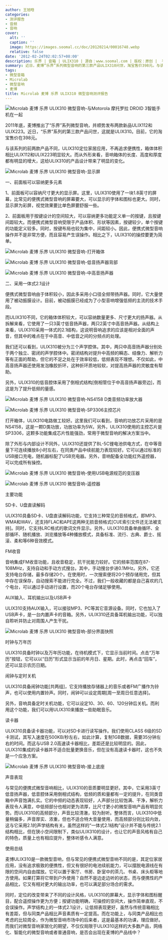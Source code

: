 ```yaml
---
author: 王旭晗
categories:
- 测评报告
- 音频
- 音响
cover:
  alt: ''
  caption: ''
  image: https://images.soomal.cc/doc/20120214/00016748.webp
  relative: false
date: '2012-02-24T02:02:57+08:00'
description: 乐界 | 音箱 | ULIX310 | 源自：www.soomal.com | 版权：原创 |  平均/总评分：09.13/73
summary: 近日，麦博“乐界”系列微型音响的第三款产品ULIX310问世，淘宝售价398元。与该系列的前两款产品不同，ULIX310定位家居应用，不再追求便携性，箱体体积相比ULIX112和ULIX223明显较大。而从外形来看，音响箱体的长度、高度和厚度都有明显的增大，这给ULIX310的产品设计带来了明显的变化……
tags:
- 微型音箱
- Microlab
- 微型音响
- 麦博
title: Microlab 麦博 乐界 ULIX310 微型音响测评报告
---
```


![Microlab 麦博 乐界 ULIX310 微型音响-与Motorola 摩托罗拉 DROID 3智能手机在一起](https://images.soomal.cc/doc/20120214/00016743.webp)



2011年底，麦博推出了“乐界”系列微型音响，并顺势发布两款新品ULIX112和ULIX223。近日，“乐界”系列的第三款产品问世，这就是ULIX310。目前，它的淘宝售价在398元。



与该系列的前两款产品不同，ULIX310定位家居应用，不再追求便携性，箱体体积相比ULIX112和ULIX223明显较大。而从外形来看，音响箱体的长度、高度和厚度都有明显的增大，这给ULIX310的产品设计带来了明显的变化。



![Microlab 麦博 乐界 ULIX310 微型音响-显示屏](https://images.soomal.cc/doc/20120214/00016744.webp)



一、前面板可以容纳更多元素



1、前面板可以容纳尺寸更大的显示屏。这里，ULIX310使用了一块1.8英寸的屏幕，比常见的便携式微型音响的屏幕要大，可以显示的字体和图标也更大。同时，显示屏为彩屏，视觉效果要比单色屏要舒服一些。



2、前面板用于按键设计的空间较大，可以容纳更多功能定义单一的按键，且按键间距较大。而便携式微型音响受限于产品体积、形状等因素，按键较少，单个按键的功能定义较多。同时，按键布局也较为集中，间距较小。因此，便携式微型音响操作并不是非常方便，而且容易产生误操作。相比之下，ULIX310的操控要更为简单。



![Microlab 麦博 乐界 ULIX310 微型音响-打开箱体](https://images.soomal.cc/doc/20120214/00016750.webp)



![Microlab 麦博 乐界 ULIX310 微型音响-低音扬声器背部](https://images.soomal.cc/doc/20120214/00016751.webp)



![Microlab 麦博 乐界 ULIX310 微型音响-中高音扬声器](https://images.soomal.cc/doc/20120214/00016749.webp)



二、采用一体式2.1设计



便携式微型音响由于体积较小，因此多采用小口径全频带扬声器。同时，它大量使用了被动振膜设计。目前，被动振膜已经成为了小型音响增强低频的主流的技术手段。



而ULIX310不同，它的箱体体积较大，可以容纳数量更多、尺寸更大的扬声器。从拆解来看，它使用了一只3英寸低音扬声器，两只2英寸中高音扬声器。从结构上来看，ULIX310采用一体式的2.1结构，这说明音响追求的应该是相对全面的声音，但其中的难点在于中高音、中低音之间的分频点的处理。



我们还可以看到，ULIX310被分为三个声学腔体。其中，两只中高音扬声器分别处于两个独立、密闭的声学腔体中。密闭结构对提升中高频的瞬态、结像力、解析力等有正面的帮助，但它的不足之处在于效率较低，低频表现不理想。不仅如此，中高音扬声器还使用发泡橡胶折环，这种折环质地较软，对提高扬声器的灵敏度有帮助。



另外，ULIX310的低音腔体采用了倒相式结构[倒相管位于中高音扬声器旁边]，而这是为了提升低频的量感。



![Microlab 麦博 乐界 ULIX310 微型音响-NS4158  D类音频功率放大器](https://images.soomal.cc/doc/20120214/00016754.webp)



![Microlab 麦博 乐界 ULIX310 微型音响-SP3306主控芯片](https://images.soomal.cc/doc/20120214/00016753.webp)



打开箱体，ULIX310电路做工较好。这里我们可以看到，音响的功放芯片采用的是NS4158，这是一颗D类功放，功放功率为5W。另外，ULIX310使用的主控芯片是SP3306，这颗多功能集成芯片性能强劲，常用于微型音响的解决方案当中。



除了外形与内部设计不同外，ULIX310还提供了BL-5C锂电池供电方式，在中等音量下可连续播放8小时左右，在同类产品中续航能力表现较好。它可以通过标准的USB接口充电，随机器标配了USB充电器。另外，音响配备全功能红外遥控器，可以完成所有操控。



![Microlab 麦博 乐界 ULIX310 微型音响-使用USB电源规范的变压器](https://images.soomal.cc/doc/20120223/00017047.webp)



![Microlab 麦博 乐界 ULIX310 微型音响-遥控器](https://images.soomal.cc/doc/20120215/00016770.webp)



主要功能



SD卡、U盘直读解码



ULIX310具备SD卡、U盘直读解码功能，它支持三种常见的音频格式，即MP3、WMA和WAV，还支持FLAC和APE这两种无损音频格式[CUE索引文件还无法被支持]。同时，它支持LRC格式的歌词文件显示。另外，ULIX310具备单曲循环、全部循环、随机播放、浏览播放等4种播放模式，具备标准、流行、古典、爵士、摇滚、柔和等6种音效模式。



FM收音



音响集成FM收音功能，且收音稳定，抗干扰能力较好。它的频率范围在87-108MHz，支持自动和手动方式搜台。其中，手动搜台步进0.1MHz。另外，它还支持电台存储，最多存储20个。在使用时，一次搜索便将20个预存储用完，但其中存在误保存，自动搜索不能进行完全。不过，我们一般收藏的都是自己喜欢的几个电台，可以通过手动进行设置，而20个电台存储足够使用。



AUX输入、耳机输出以及USB声卡



ULIX310支持AUX输入，可以接驳MP3、PC等其它音源设备。同时，它也加入了USB声卡，是一台内置声卡的音箱。另外，ULIX310还具备耳机输出功能，可以独自聆听并防止对周围人产生干扰。



![Microlab 麦博 乐界 ULIX310 微型音响-部分界面快照](https://images.soomal.cc/doc/20120223/00017048.webp)



时钟与万年历



ULIX310具备时钟以及万年历功能，在待机模式下，它显示当前时间。点击“万年历”按钮，它可以以“日历”形式显示当前的年月日、星期。此时，再点击“回车”，还可以显示农历日期。



闹钟与定时关机



ULIX310具备闹钟功能[共两组]，它支持播放存储器上的音乐或者FM广播作为铃声，也可以使用内置铃声。同时，闹钟可以设定周期[周一至周日任意选择]。



另外，音响具备定时关机功能，它可以设定10、30、60、120分钟后关机。而利用这个功能，我们可以用ULIX310来播放一些助眠音乐。



读卡器



ULIX310具备读卡器功能，可以对SD卡进行读写操作。我们使用CLASS 6级的SD卡测试，其写入速度在500KB/秒左右，如此计算，复制1GB数据，需要35分钟左右的时间。而这与USB 2.0高速读卡器相比，差距还是比较明显的。因此，ULIX310集成的读卡器并不适合批量更换音乐，但在没有高速读卡器时，这也不失是一个应急方案。



![Microlab 麦博 乐界 ULIX310 微型音响-接上底座](https://images.soomal.cc/doc/20120214/00016748.webp)



声音表现



与常见的便携式微型音响相比，ULIX310的音质要明显更好。其中，它采用3英寸低音扬声器，低音腔体采用倒相式结构，低频的质和量都有一定的提升，在同类音箱中声音饱满扎实。它的中频的动态表现较好，人声部分比较饱满、干净，解析力表现令人满意，中低频部分也相对更为浓厚，比尺寸更小的微型音响产品有明显优势。而ULIX310的高频部分，声音比较清澈，较为耐听。整体而言，ULIX310中低量稍偏多，声音厚实、浓重，但也不适合特大音量使用，而高频部分则比较内敛，这与它采用2.1的声学结构有关。虽然这样的“一体式2.1结构”设计并不能与传统2.1结构相比，但在狭小空间限制下，类似ULIX310的设计，也让它的声音风格有自己的特色，质量上也有相应提升，整体听感令人满意。



使用总结



麦博ULIX310是一款微型音响，但与常见的便携式微型音响不同的是，其定位家居应用，没有追求极致的便携性，但又有很好的电池续航能力，可以摆脱电源线在有限的空间内自由摆放。它可以置于客厅、书房、卧室中的茶几、书桌、床头柜等地方使用。如果打算将它带到户外使用？自然不是边走边听的状态，而与便携性的产品相比，它又有相对更大的输出功率，也可以满足部分场合的需求。



同时，定位的改变带来了不同的设计风格，ULIX310的屏幕大，显示字体和图标醒目，配合遥控操作更为方便；按键功能明确，可操控的空间大，操作简单直观，不会误操作。声学结构上的一体式2.1设计，让低频表现更好，虽然与传统音箱相比有差距，但与同类产品相比声音素质有一定提高。而在功能上，与同类产品相比也考虑的比较周全，作为微型音响市场中的后来者，这是最基本的功课，理应做好。而我们对微型音响家居化的期望，不仅仅局限于ULIX310这样的大多数产品，网络化、智能化的微型音响或者普通音响，是否会出现在麦博的产品线中？